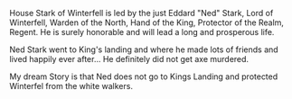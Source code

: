 House Stark of Winterfell is led by the just Eddard "Ned" Stark, Lord of
Winterfell, Warden of the North, Hand of the King, Protector of the Realm,
Regent.  He is surely honorable and will lead a long and prosperous life.

Ned Stark went to King's landing and where he made lots of friends and lived
happily ever after...  He definitely did not get axe murdered.

My dream Story is that Ned does not go to Kings Landing and protected Winterfel
from the white walkers.
